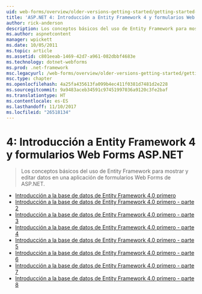 ```yaml
---
uid: web-forms/overview/older-versions-getting-started/getting-started-with-ef/index
title: 'ASP.NET 4: Introducción a Entity Framework 4 y formularios Web Forms | Documentos de Microsoft'
author: rick-anderson
description: Los conceptos básicos del uso de Entity Framework para mostrar y editar datos en una aplicación de formularios Web Forms de ASP.NET.
ms.author: aspnetcontent
manager: wpickett
ms.date: 10/05/2011
ms.topic: article
ms.assetid: c801eeab-1469-42d7-a961-082dbbf4683e
ms.technology: dotnet-webforms
ms.prod: .net-framework
msc.legacyurl: /web-forms/overview/older-versions-getting-started/getting-started-with-ef
msc.type: chapter
ms.openlocfilehash: 4a25fa435613fa099b4ec411f0381d7481d2e228
ms.sourcegitcommit: 9a9483aceb34591c97451997036a9120c3fe2baf
ms.translationtype: HT
ms.contentlocale: es-ES
ms.lasthandoff: 11/10/2017
ms.locfileid: "26518134"
---
```

<a name="aspnet-4---getting-started-with-entity-framework-4-and-web-forms"></a>4: Introducción a Entity Framework 4 y formularios Web Forms ASP.NET
====================
> Los conceptos básicos del uso de Entity Framework para mostrar y editar datos en una aplicación de formularios Web Forms de ASP.NET.


- [Introducción a la base de datos de Entity Framework 4.0 primero](the-entity-framework-and-aspnet-getting-started-part-1.md)
- [Introducción a la base de datos de Entity Framework 4.0 primero - parte 2](the-entity-framework-and-aspnet-getting-started-part-2.md)
- [Introducción a la base de datos de Entity Framework 4.0 primero - parte 3](the-entity-framework-and-aspnet-getting-started-part-3.md)
- [Introducción a la base de datos de Entity Framework 4.0 primero - parte 4](the-entity-framework-and-aspnet-getting-started-part-4.md)
- [Introducción a la base de datos de Entity Framework 4.0 primero - parte 5](the-entity-framework-and-aspnet-getting-started-part-5.md)
- [Introducción a la base de datos de Entity Framework 4.0 primero - parte 6](the-entity-framework-and-aspnet-getting-started-part-6.md)
- [Introducción a la base de datos de Entity Framework 4.0 primero - parte 7](the-entity-framework-and-aspnet-getting-started-part-7.md)
- [Introducción a la base de datos de Entity Framework 4.0 primero - parte 8](the-entity-framework-and-aspnet-getting-started-part-8.md)
